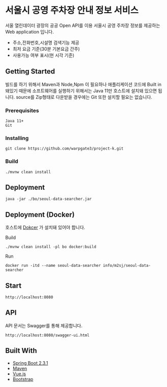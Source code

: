 # 서울시 공영 주차장 안내 정보 서비스 
서울 열린데이터 광장의 공공 Open API를 이용 서울시 공영 주차장 정보를 제공하는 Web application 입니다.
- 주소,전화번호,시설명 검색기능 제공 
- 최저 요금 기준(30분 기본요금 간주)
- 사용가능 여부 표시(현 시각 기준)

## Getting Started
빌드를 하기 위해서 Maven과 Node,Npm 이 필요하나 애플리케이션 코드에 Built in 
돼있기 때문에 소프트웨어를 실행하기 위해서는 Java 11만 호스트에 설치돼 있으면 됩니다. 
source를 Zip형태로 다운받을 경우에는 Git 또한 설치할 필요는 없습니다.
### Prerequisites

```
Java 11+
Git
```

### Installing

```
git clone https://github.com/warpgate3/project-k.git
```

### Build

```
./mvnw clean install
```

## Deployment
```
java -jar ./bo/seoul-data-searcher.jar
```

## Deployment (Docker)
호스트에 [Dokcer](https://docs.docker.com/get-docker/) 가 설치돼 있어야 합니다. 

Build 
```
./mvnw clean install -pl bo docker:build
```
Run
```
docker run -itd --name seoul-data-searcher info/m2sj/seoul-data-searcher 
```

## Start
```
http://localhost:8080
```
## API
API 문서는 Swagger를 통해 제공합니다.
```
http://localhost:8080/swagger-ui.html
```
## Built With

* [Spring Boot 2.3.1](https://spring.io/projects/spring-boot) 
* [Maven](https://maven.apache.org/) 
* [Vue.js](https://vuejs.org/)
* [Bootstrap](https://getbootstrap.com/)
